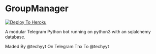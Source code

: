 
# GroupManager

[![Deploy To Heroku](https://www.herokucdn.com/deploy/button.svg)](https://dashboard.heroku.com/new?template=https%3A%2F%2Fgithub.com%2Fxditya%2Fgroupmanager)

A modular Telegram Python bot running on python3 with an sqlalchemy database.

Maded By @techyyt On Telegram
Thx To @techyyt 
